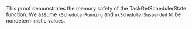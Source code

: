 This proof demonstrates the memory safety of the TaskGetSchedulerState function.
We assume `xSchedulerRunning` and `uxSchedulerSuspended` to be nondeterministic values.
